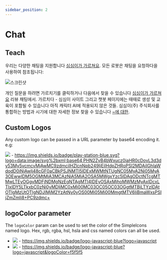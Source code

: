```yaml
---
sidebar_position: 2
---
```


# Chat

## Teach

우리는 다양한 채팅을 지원합니다 [심심이가 가르쳐요](/teach). 모든 로봇은 채팅을 요청하다을 사용하여 참조됩니다:

![스크린샷](https://img.utdstc.com/screen/72f/1eb/72f1eb4fa05ecd36365054a923c6aa88b5ea4847d01095c33ec38b047f536a6a:800)

개인 질문을 하려면 가르치기를 클릭하거나 다음에서 찾을 수 있습니다 <a href="https://simsimi.com/teach">심심이가 가르쳐요</a> 리뷰 채팅에서. 가르치다 - 심심이 사이트 그리고 챗봇 페이지에는 때때로 생성 및 교육이 포함될 수 있습니다 아직 캐릭터 AI에 적용되지 않은 것들. 심심이(주) 주식회사를 통합하는 방법과 시기에 대한 자세한 정보 찾을 수 있습니다 [~에 대한](https://simsimi.com/info).

## Custom Logos

Any custom logo can be passed in a URL parameter by base64 encoding it. e.g:

![](https://img.shields.io/badge/play-station-blue.svg?logo=data:image/svg%2bxml;base64,PHN2ZyB4bWxucz0iaHR0cDovL3d3dy53My5vcmcvMjAwMC9zdmciIHZlcnNpb249IjEiIHdpZHRoPSI2MDAiIGhlaWdodD0iNjAwIj48cGF0aCBkPSJNMTI5IDExMWMtNTUgNC05MyA2Ni05MyA3OEwwIDM5OGMtMiA3MCAzNiA5MiA2OSA5MWgxYzc5IDAgODctNTcgMTMwLTEyOGgyMDFjNDMgNzEgNTAgMTI4IDEyOSAxMjhoMWMzMyAxIDcxLTIxIDY5LTkxbC0zNi0yMDljMC0xMi00MC03OC05OC03OGgtMTBjLTYzIDAtOTIgMzUtOTIgNDJIMjM2YzAtNy0yOS00Mi05Mi00MmgtMTV6IiBmaWxsPSIjZmZmIi8+PC9zdmc+) - https://img.shields.io/badge/play-station-blue.svg?logo=data:image/svg%2bxml;base64,PHN2ZyB4bWxucz0iaHR0cDovL3d3dy53My5vcmcvMjAwMC9zdmciIHZlcnNpb249IjEiIHdpZHRoPSI2MDAiIGhlaWdodD0iNjAwIj48cGF0aCBkPSJNMTI5IDExMWMtNTUgNC05MyA2Ni05MyA3OEwwIDM5OGMtMiA3MCAzNiA5MiA2OSA5MWgxYzc5IDAgODctNTcgMTMwLTEyOGgyMDFjNDMgNzEgNTAgMTI4IDEyOSAxMjhoMWMzMyAxIDcxLTIxIDY5LTkxbC0zNi0yMDljMC0xMi00MC03OC05OC03OGgtMTBjLTYzIDAtOTIgMzUtOTIgNDJIMjM2YzAtNy0yOS00Mi05Mi00MmgtMTV6IiBmaWxsPSIjZmZmIi8+PC9zdmc+

## logoColor parameter

The `logoColor` param can be used to set the color of the SimpleIcons named logo. Hex, rgb, rgba, hsl, hsla and css named colors can all be used.

- ![](https://img.shields.io/badge/logo-javascript-blue?logo=javascript) - https://img.shields.io/badge/logo-javascript-blue?logo=javascript
- ![](https://img.shields.io/badge/logo-javascript-blue?logo=javascript&logoColor=f5f5f5) - https://img.shields.io/badge/logo-javascript-blue?logo=javascript&logoColor=f5f5f5
